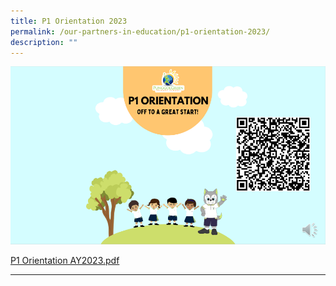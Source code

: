 ```yaml
---
title: P1 Orientation 2023
permalink: /our-partners-in-education/p1-orientation-2023/
description: ""
---
```

![P1 Orientation 2023](/images/P1%20Orientation%20AY2023.png)

[ P1 Orientation AY2023.pdf](/files/P1%20Orientation%20AY2023%20Slides_updated17%20Nov.pdf)



-----